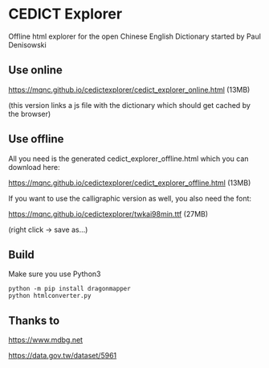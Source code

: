 # CEDICT Explorer
Offline html explorer for the open Chinese English Dictionary started by Paul Denisowski

## Use online
https://mqnc.github.io/cedictexplorer/cedict_explorer_online.html (13MB)

(this version links a js file with the dictionary which should get cached by the browser)

## Use offline
All you need is the generated cedict_explorer_offline.html which you can download here:

https://mqnc.github.io/cedictexplorer/cedict_explorer_offline.html (13MB)

If you want to use the calligraphic version as well, you also need the font:

https://mqnc.github.io/cedictexplorer/twkai98min.ttf (27MB)

(right click -> save as...)

## Build
Make sure you use Python3

```
python -m pip install dragonmapper
python htmlconverter.py
```

## Thanks to
https://www.mdbg.net

https://data.gov.tw/dataset/5961
